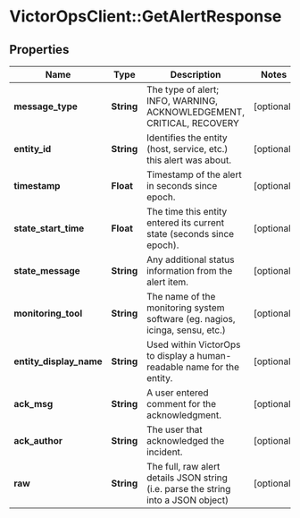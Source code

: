 # VictorOpsClient::GetAlertResponse

## Properties

| Name                    | Type       | Description                                                                        | Notes      |
| ----------------------- | ---------- | ---------------------------------------------------------------------------------- | ---------- |
| **message_type**        | **String** | The type of alert; INFO, WARNING, ACKNOWLEDGEMENT, CRITICAL, RECOVERY              | [optional] |
| **entity_id**           | **String** | Identifies the entity (host, service, etc.) this alert was about.                  | [optional] |
| **timestamp**           | **Float**  | Timestamp of the alert in seconds since epoch.                                     | [optional] |
| **state_start_time**    | **Float**  | The time this entity entered its current state (seconds since epoch).              | [optional] |
| **state_message**       | **String** | Any additional status information from the alert item.                             | [optional] |
| **monitoring_tool**     | **String** | The name of the monitoring system software (eg. nagios, icinga, sensu, etc.)       | [optional] |
| **entity_display_name** | **String** | Used within VictorOps to display a human-readable name for the entity.             | [optional] |
| **ack_msg**             | **String** | A user entered comment for the acknowledgment.                                     | [optional] |
| **ack_author**          | **String** | The user that acknowledged the incident.                                           | [optional] |
| **raw**                 | **String** | The full, raw alert details JSON string (i.e. parse the string into a JSON object) | [optional] |

